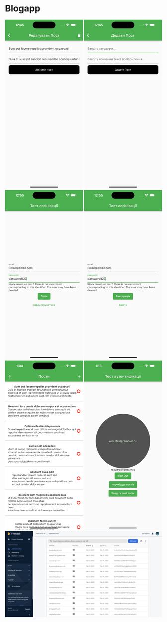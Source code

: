 # Blogapp
<p align="center">
  <img src="Screenshots/Simulator Screen Shot - iPhone 14 Pro Max - 2023-02-21 at 12.46.19.png" width="250" title="EditPostScreen">
  <img src="Screenshots/Simulator Screen Shot - iPhone 14 Pro Max - 2023-02-21 at 12.46.24.png" width="250" title="AddPostScreen">
  <img src="Screenshots/Simulator Screen Shot - iPhone 14 Pro Max - 2023-02-21 at 12.55.30.png" width="250" title="LoginScreen">
  <img src="Screenshots/Simulator Screen Shot - iPhone 14 Pro Max - 2023-02-21 at 12.55.35.png" width="250" title="Registration">
  <img src="Screenshots/Simulator Screen Shot - iPhone 14 Pro Max - 2023-02-21 at 13.00.32.png" width="250" title="PostsScreen">
  <img src="Screenshots/Simulator Screen Shot - iPhone 14 Pro Max - 2023-02-21 at 13.13.17.png" width="250" title="HomeMenu">
  <img src="Screenshots/Знімок екрана 2023-02-21 о 13.09.02.png" width="750" title="FirebaseCOnsole">
</p>
